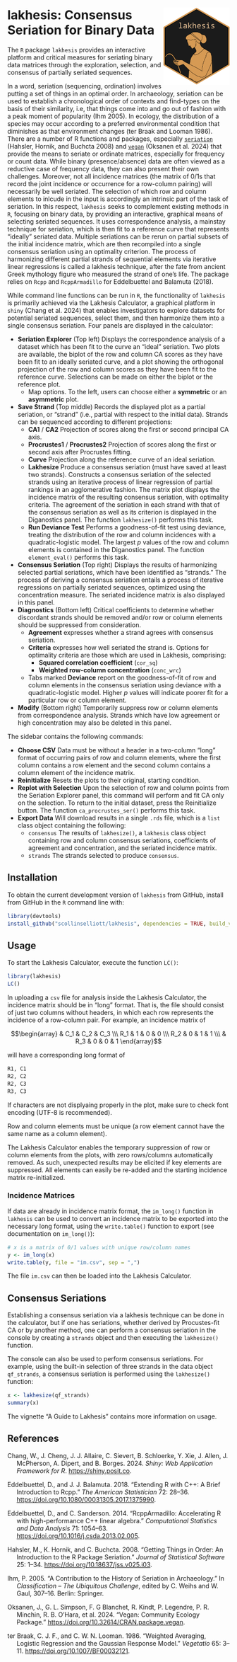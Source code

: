 
<!-- README.md is generated from README.Rmd. Please edit that file -->

# <img src="man/figures/logo.png" align="right" width="150px"/> lakhesis: Consensus Seriation for Binary Data

<!-- badges: start -->
<!-- badges: end -->

The `R` package `lakhesis` provides an interactive platform and critical
measures for seriating binary data matrices through the exploration,
selection, and consensus of partially seriated sequences.

In a word, seriation (sequencing, ordination) involves putting a set of
things in an optimal order. In archaeology, seriation can be used to
establish a chronological order of contexts and find-types on the basis
of their similarity, i.e, that things come into and go out of fashion
with a peak moment of popularity (Ihm 2005). In ecology, the
distribution of a species may occur according to a preferred
environmental condition that diminishes as that environment changes (ter
Braak and Looman 1986). There are a number of R functions and packages,
especially [`seriation`](https://github.com/mhahsler/seriation)
(Hahsler, Hornik, and Buchcta 2008) and
[`vegan`](https://CRAN.R-project.org/package=vegan) (Oksanen et al.
2024) that provide the means to seriate or ordinate matrices, especially
for frequency or count data. While binary (presence/absence) data are
often viewed as a reductive case of frequency data, they can also
present their own challenges. Moreover, not all incidence matrices (the
matrix of 0/1s that record the joint incidence or occurrence for a
row-column pairing) will necessarily be well seriated. The selection of
which row and column elements to inlcude in the input is accordingly an
intrinsic part of the task of seriation. In this respect, `lakhesis`
seeks to complement existing methods in `R`, focusing on binary data, by
providing an interactive, graphical means of selecting seriated
sequences. It uses correspondence analysis, a mainstay technique for
seriation, which is then fit to a reference curve that represents
“ideally” seriated data. Multiple seriations can be rerun on partial
subsets of the initial incidence matrix, which are then recompiled into
a single consensus seriation using an optimality criterion. The process
of harmonizing different partial strands of sequential elements via
iterative linear regressions is called a lakhesis technique, after the
fate from ancient Greek mythology figure who measured the strand of
one’s life. The package relies on `Rcpp` and `RcppArmadillo` for
Eddelbuettel and Balamuta (2018).

While command line functions can be run in `R`, the functionality of
`lakhesis` is primarily achieved via the Lakhesis Calculator, a
graphical platform in `shiny` (Chang et al. 2024) that enables
investigators to explore datasets for potential seriated sequences,
select them, and then harmonize them into a single consensus seriation.
Four panels are displayed in the calculator:

- **Seriation Explorer** (Top left) Displays the correspondence analysis
  of a dataset which has been fit to the curve an “ideal” seriation. Two
  plots are available, the biplot of the row and column CA scores as
  they have been fit to an ideally seriated curve, and a plot showing
  the orthogonal projection of the row and column scores as they have
  been fit to the reference curve. Selections can be made on either the
  biplot or the reference plot.
  - Map options. To the left, users can choose either a **symmetric** or
    an **asymmetric** plot.
- **Save Strand** (Top middle) Records the displayed plot as a partial
  seriation, or “strand” (i.e., partial with respect to the initial
  data). Strands can be sequenced according to different projections:
  - **CA1** / **CA2** Projection of scores along the first or second
    principal CA axis.
  - **Procrustes1** / **Procrustes2** Projection of scores along the
    first or second axis after Procrustes fitting.
  - **Curve** Projection along the reference curve of an ideal
    seriation.
  - **Lakhesize** Produce a consensus seriation (must have saved at
    least two strands). Constructs a consensus seriation of the selected
    strands using an iterative process of linear regression of partial
    rankings in an agglomerative fashion. The matrix plot displays the
    incidence matrix of the resulting consensus seriation, with
    optimality criteria. The agreement of the seriation in each strand
    with that of the consensus seriation as well as its criterion is
    displayed in the Diganostics panel. The function `lakhesize()`
    performs this task.
  - **Run Deviance Test** Performs a goodness-of-fit test using
    deviance, treating the distribution of the row and column incidences
    with a quadratic-logistic model. The largest $p$ values of the row
    and column elements is contained in the Diganostics panel. The
    function `element_eval()` performs this task.
- **Consensus Seriation** (Top right) Displays the results of
  harmonizing selected partial seriations, which have been identified as
  “strands.” The process of deriving a consensus seriation entails a
  process of iterative regressions on partially seriated sequences,
  optimized using the concentration measure. The seriated incidence
  matrix is also displayed in this panel.
- **Diagnostics** (Bottom left) Critical coefficients to determine
  whether discordant strands should be removed and/or row or column
  elements should be suppressed from consideration.
  - **Agreement** expresses whether a strand agrees with consensus
    seriation.
  - **Criteria** expresses how well seriated the strand is. Options for
    optimality criteria are those which are used in Lakhesis,
    comprising:
    - **Squared correlation coefficient** (`cor_sq`)
    - **Weighted row-column concentration** (`conc_wrc`)
  - Tabs marked **Deviance** report on the goodness-of-fit of row and
    column elements in the consensus seriation using deviance with a
    quadratic-logistic model. Higher $p$ values will indicate poorer fit
    for a particular row or column element.
- **Modify** (Bottom right) Temporarily suppress row or column elements
  from correspondence analysis. Strands which have low agreement or high
  concentration may also be deleted in this panel.

The sidebar contains the following commands:

- **Choose CSV** Data must be without a header in a two-column “long”
  format of occurring pairs of row and column elements, where the first
  column contains a row element and the second column contains a column
  element of the incidence matrix.
- **Reinitialize** Resets the plots to their original, starting
  condition.
- **Replot with Selection** Upon the selection of row and column points
  from the Seriation Explorer panel, this command will perform and fit
  CA only on the selection. To return to the initial dataset, press the
  Reinitialize button. The function `ca_procrustes_ser()` performs this
  task.
- **Export Data** Will download results in a single `.rds` file, which
  is a `list` class object containing the following:
  - `consensus` The results of `lakhesize()`, a `lakhesis` class object
    containing row and column consensus seriations, coefficients of
    agreement and concentration, and the seriated incidence matrix.
  - `strands` The strands selected to produce `consensus`.

## Installation

To obtain the current development version of `lakhesis` from GitHub,
install from GitHub in the `R` command line with:

``` r
library(devtools)
install_github("scollinselliott/lakhesis", dependencies = TRUE, build_vignettes = TRUE) 
```

## Usage

To start the Lakhesis Calculator, execute the function `LC()`:

``` r
library(lakhesis)
LC()
```

In uploading a `csv` file for analysis inside the Lakhesis Calculator,
the incidence matrix should be in “long” format. That is, the file
should consist of just two columns without headers, in which each row
represents the incidence of a row-column pair. For example, an incidence
matrix of

$$\begin{array} & C_1 & C_2 & C_3 \\\ R_1 & 1 & 0 & 0 \\\ R_2 &  0 & 1 & 1 \\\ & R_3 & 0 & 0 & 1 \end{array}$$

will have a corresponding long format of

``` r
R1, C1
R2, C2 
R2, C3 
R3, C3
```

If characters are not displyaing properly in the plot, make sure to
check font encoding (UTF-8 is recommended).

Row and column elements must be unique (a row element cannot have the
same name as a column element).

The Lakhesis Calculator enables the temporary suppression of row or
column elements from the plots, with zero rows/columns automatically
removed. As such, unexpected results may be elicited if key elements are
suppressed. All elements can easily be re-added and the starting
incidence matrix re-initialized.

### Incidence Matrices

If data are already in incidence matrix format, the `im_long()` function
in `lakhesis` can be used to convert an incidence matrix to be exported
into the necessary long format, using the `write.table()` function to
export (see documentation on `im_long()`):

``` r
# x is a matrix of 0/1 values with unique row/column names
y <- im_long(x)
write.table(y, file = "im.csv", sep = ",")
```

The file `im.csv` can then be loaded into the Lakhesis Calculator.

## Consensus Seriations

Establishing a consensus seriation via a lakhesis technique can be done
in the calculator, but if one has seriations, whether derived by
Procustes-fit CA or by another method, one can perform a consensus
seriation in the console by creating a `strands` object and then
executing the `lakhesize()` function.

The console can also be used to perform consensus seriations. For
example, using the built-in selection of three strands in the data
object `qf_strands`, a consensus seriation is performed using the
`lakhesize()` function:

``` r
x <- lakhesize(qf_strands)
summary(x)
```

The vignette “A Guide to Lakhesis” contains more information on usage.

## References

<div id="refs" class="references csl-bib-body hanging-indent">

<div id="ref-chang_shiny_2024" class="csl-entry">

Chang, W., J. Cheng, J. J. Allaire, C. Sievert, B. Schloerke, Y. Xie, J.
Allen, J. McPherson, A. Dipert, and B. Borges. 2024. *Shiny: Web
Application Framework for R*. <https://shiny.posit.co>.

</div>

<div id="ref-eddelbuettel_extending_2018" class="csl-entry">

Eddelbuettel, D., and J. J. Balamuta. 2018. “Extending R with C++: A
Brief Introduction to Rcpp.” *The American Statistician* 72: 28–36.
<https://doi.org/10.1080/00031305.2017.1375990>.

</div>

<div id="ref-eddelbuettel_rcpparmadillo_2014" class="csl-entry">

Eddelbuettel, D., and C. Sanderson. 2014. “RcppArmadillo: Accelerating R
<span class="nocase">with</span>
<span class="nocase">high</span>-<span class="nocase">performance</span>
C++ <span class="nocase">linear</span>
<span class="nocase">algebra</span>.” *Computational Statistics and Data
Analysis* 71: 1054–63. <https://doi.org/10.1016/j.csda.2013.02.005>.

</div>

<div id="ref-hahsler_getting_2008" class="csl-entry">

Hahsler, M., K. Hornik, and C. Buchcta. 2008. “Getting Things in Order:
An Introduction to the R Package Seriation.” *Journal of Statistical
Software* 25: 1–34. <https://doi.org/10.18637/jss.v025.i03>.

</div>

<div id="ref-ihm_contribution_2005" class="csl-entry">

Ihm, P. 2005. “A Contribution to the History of Seriation in
Archaeology.” In *Classification – The Ubiquitous Challenge*, edited by
C. Weihs and W. Gaul, 307–16. Berlin: Springer.

</div>

<div id="ref-oksanen_vegan_2024" class="csl-entry">

Oksanen, J., G. L. Simpson, F. G Blanchet, R. Kindt, P. Legendre, P. R.
Minchin, R. B. O’Hara, et al. 2024. “Vegan: Community Ecology Package.”
<https://doi.org/10.32614/CRAN.package.vegan>.

</div>

<div id="ref-ter_braak_weighted_1986" class="csl-entry">

ter Braak, C. J. F., and C. W. N. Looman. 1986. “Weighted Averaging,
Logistic Regression and the Gaussian Response Model.” *Vegetatio* 65:
3–11. <https://doi.org/10.1007/BF00032121>.

</div>

</div>
